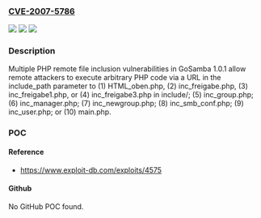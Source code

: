 ### [CVE-2007-5786](https://cve.mitre.org/cgi-bin/cvename.cgi?name=CVE-2007-5786)
![](https://img.shields.io/static/v1?label=Product&message=n%2Fa&color=blue)
![](https://img.shields.io/static/v1?label=Version&message=n%2Fa&color=blue)
![](https://img.shields.io/static/v1?label=Vulnerability&message=n%2Fa&color=brighgreen)

### Description

Multiple PHP remote file inclusion vulnerabilities in GoSamba 1.0.1 allow remote attackers to execute arbitrary PHP code via a URL in the include_path parameter to (1) HTML_oben.php, (2) inc_freigabe.php, (3) inc_freigabe1.php, or (4) inc_freigabe3.php in include/; (5) inc_group.php; (6) inc_manager.php; (7) inc_newgroup.php; (8) inc_smb_conf.php; (9) inc_user.php; or (10) main.php.

### POC

#### Reference
- https://www.exploit-db.com/exploits/4575

#### Github
No GitHub POC found.

